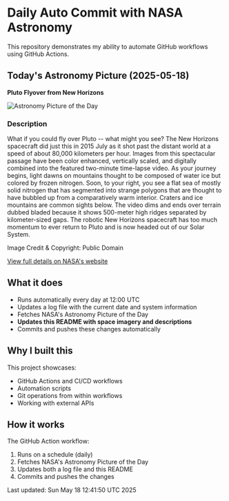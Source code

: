 # Daily Auto Commit with NASA Astronomy
This repository demonstrates my ability to automate GitHub workflows using GitHub Actions.

## Today's Astronomy Picture (2025-05-18)
**Pluto Flyover from New Horizons**

![Astronomy Picture of the Day](null)

### Description
What if you could fly over Pluto -- what might you see? The New Horizons spacecraft did just this in 2015 July as it shot past the distant world at a speed of about 80,000 kilometers per hour. Images from this spectacular passage have been color enhanced, vertically scaled, and digitally combined into the featured two-minute time-lapse video. As your journey begins, light dawns on mountains thought to be composed of water ice but colored by frozen nitrogen.  Soon, to your right, you see a flat sea of mostly solid nitrogen that has segmented into strange polygons that are thought to have bubbled up from a comparatively warm interior.  Craters and ice mountains are common sights below. The video dims and ends over terrain dubbed bladed because it shows 500-meter high ridges separated by kilometer-sized gaps.  The robotic New Horizons spacecraft has too much momentum to ever return to Pluto and is now headed out of our Solar System.

Image Credit & Copyright: Public Domain

[View full details on NASA's website](https://apod.nasa.gov/apod/astropix.html)

## What it does
- Runs automatically every day at 12:00 UTC
- Updates a log file with the current date and system information
- Fetches NASA's Astronomy Picture of the Day
- **Updates this README with space imagery and descriptions**
- Commits and pushes these changes automatically

## Why I built this
This project showcases:
- GitHub Actions and CI/CD workflows
- Automation scripts
- Git operations from within workflows
- Working with external APIs

## How it works
The GitHub Action workflow:
1. Runs on a schedule (daily)
2. Fetches NASA's Astronomy Picture of the Day
3. Updates both a log file and this README
4. Commits and pushes the changes

Last updated: Sun May 18 12:41:50 UTC 2025
